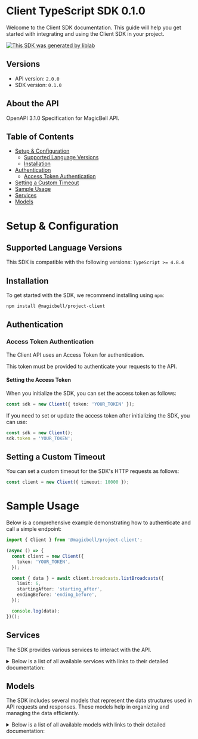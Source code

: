# Client TypeScript SDK 0.1.0

Welcome to the Client SDK documentation. This guide will help you get started with integrating and using the Client SDK in your project.

[![This SDK was generated by liblab](https://public-liblab-readme-assets.s3.us-east-1.amazonaws.com/built-by-liblab-icon.svg)](https://liblab.com/?utm_source=readme)

## Versions

- API version: `2.0.0`
- SDK version: `0.1.0`

## About the API

OpenAPI 3.1.0 Specification for MagicBell API.

## Table of Contents

- [Setup & Configuration](#setup--configuration)
  - [Supported Language Versions](#supported-language-versions)
  - [Installation](#installation)
- [Authentication](#authentication)
  - [Access Token Authentication](#access-token-authentication)
- [Setting a Custom Timeout](#setting-a-custom-timeout)
- [Sample Usage](#sample-usage)
- [Services](#services)
- [Models](#models)

# Setup & Configuration

## Supported Language Versions

This SDK is compatible with the following versions: `TypeScript >= 4.8.4`

## Installation

To get started with the SDK, we recommend installing using `npm`:

```bash
npm install @magicbell/project-client
```

## Authentication

### Access Token Authentication

The Client API uses an Access Token for authentication.

This token must be provided to authenticate your requests to the API.

#### Setting the Access Token

When you initialize the SDK, you can set the access token as follows:

```ts
const sdk = new Client({ token: 'YOUR_TOKEN' });
```

If you need to set or update the access token after initializing the SDK, you can use:

```ts
const sdk = new Client();
sdk.token = 'YOUR_TOKEN';
```

## Setting a Custom Timeout

You can set a custom timeout for the SDK's HTTP requests as follows:

```ts
const client = new Client({ timeout: 10000 });
```

# Sample Usage

Below is a comprehensive example demonstrating how to authenticate and call a simple endpoint:

```ts
import { Client } from '@magicbell/project-client';

(async () => {
  const client = new Client({
    token: 'YOUR_TOKEN',
  });

  const { data } = await client.broadcasts.listBroadcasts({
    limit: 6,
    startingAfter: 'starting_after',
    endingBefore: 'ending_before',
  });

  console.log(data);
})();
```

## Services

The SDK provides various services to interact with the API.

<details> 
<summary>Below is a list of all available services with links to their detailed documentation:</summary>

| Name                                                                   |
| :--------------------------------------------------------------------- |
| [BroadcastsService](documentation/services/BroadcastsService.md)       |
| [ChannelsService](documentation/services/ChannelsService.md)           |
| [EventsService](documentation/services/EventsService.md)               |
| [IntegrationsService](documentation/services/IntegrationsService.md)   |
| [JwtService](documentation/services/JwtService.md)                     |
| [NotificationsService](documentation/services/NotificationsService.md) |
| [UsersService](documentation/services/UsersService.md)                 |

</details>

## Models

The SDK includes several models that represent the data structures used in API requests and responses. These models help in organizing and managing the data efficiently.

<details> 
<summary>Below is a list of all available models with links to their detailed documentation:</summary>

| Name                                                                                 | Description |
| :----------------------------------------------------------------------------------- | :---------- |
| [BroadcastCollection](documentation/models/BroadcastCollection.md)                   |             |
| [Broadcast](documentation/models/Broadcast.md)                                       |             |
| [Links](documentation/models/Links.md)                                               |             |
| [CategoryDeliveryConfig](documentation/models/CategoryDeliveryConfig.md)             |             |
| [InboxTokenResponseCollection](documentation/models/InboxTokenResponseCollection.md) |             |
| [InboxTokenResponse](documentation/models/InboxTokenResponse.md)                     |             |
| [Links](documentation/models/Links.md)                                               |             |
| [DiscardResult](documentation/models/DiscardResult.md)                               |             |
| [ApnsTokenCollection](documentation/models/ApnsTokenCollection.md)                   |             |
| [ApnsToken](documentation/models/ApnsToken.md)                                       |             |
| [ExpoTokenCollection](documentation/models/ExpoTokenCollection.md)                   |             |
| [ExpoToken](documentation/models/ExpoToken.md)                                       |             |
| [FcmTokenCollection](documentation/models/FcmTokenCollection.md)                     |             |
| [FcmToken](documentation/models/FcmToken.md)                                         |             |
| [SlackTokenCollection](documentation/models/SlackTokenCollection.md)                 |             |
| [SlackToken](documentation/models/SlackToken.md)                                     |             |
| [TeamsTokenCollection](documentation/models/TeamsTokenCollection.md)                 |             |
| [TeamsToken](documentation/models/TeamsToken.md)                                     |             |
| [WebPushTokenCollection](documentation/models/WebPushTokenCollection.md)             |             |
| [WebPushToken](documentation/models/WebPushToken.md)                                 |             |
| [EventCollection](documentation/models/EventCollection.md)                           |             |
| [Event](documentation/models/Event.md)                                               |             |
| [Links](documentation/models/Links.md)                                               |             |
| [IntegrationConfigCollection](documentation/models/IntegrationConfigCollection.md)   |             |
| [IntegrationConfig](documentation/models/IntegrationConfig.md)                       |             |
| [Links](documentation/models/Links.md)                                               |             |
| [ApnsConfigCollection](documentation/models/ApnsConfigCollection.md)                 |             |
| [ApnsConfig](documentation/models/ApnsConfig.md)                                     |             |
| [ApnsConfigPayload](documentation/models/ApnsConfigPayload.md)                       |             |
| [AwssnsConfigCollection](documentation/models/AwssnsConfigCollection.md)             |             |
| [AwssnsConfig](documentation/models/AwssnsConfig.md)                                 |             |
| [AwssnsConfigPayload](documentation/models/AwssnsConfigPayload.md)                   |             |
| [EventSourceConfigCollection](documentation/models/EventSourceConfigCollection.md)   |             |
| [EventSourceConfig](documentation/models/EventSourceConfig.md)                       |             |
| [EventSourceConfigPayload](documentation/models/EventSourceConfigPayload.md)         |             |
| [ExpoConfigCollection](documentation/models/ExpoConfigCollection.md)                 |             |
| [ExpoConfig](documentation/models/ExpoConfig.md)                                     |             |
| [ExpoConfigPayload](documentation/models/ExpoConfigPayload.md)                       |             |
| [FcmConfigCollection](documentation/models/FcmConfigCollection.md)                   |             |
| [FcmConfig](documentation/models/FcmConfig.md)                                       |             |
| [FcmConfigPayload](documentation/models/FcmConfigPayload.md)                         |             |
| [GithubConfigCollection](documentation/models/GithubConfigCollection.md)             |             |
| [GithubConfig](documentation/models/GithubConfig.md)                                 |             |
| [GithubConfigPayload](documentation/models/GithubConfigPayload.md)                   |             |
| [InboxConfigCollection](documentation/models/InboxConfigCollection.md)               |             |
| [InboxConfig](documentation/models/InboxConfig.md)                                   |             |
| [InboxConfigPayload](documentation/models/InboxConfigPayload.md)                     |             |
| [MailgunConfigCollection](documentation/models/MailgunConfigCollection.md)           |             |
| [MailgunConfig](documentation/models/MailgunConfig.md)                               |             |
| [MailgunConfigPayload](documentation/models/MailgunConfigPayload.md)                 |             |
| [PingConfigCollection](documentation/models/PingConfigCollection.md)                 |             |
| [PingConfig](documentation/models/PingConfig.md)                                     |             |
| [PingConfigPayload](documentation/models/PingConfigPayload.md)                       |             |
| [SendgridConfigCollection](documentation/models/SendgridConfigCollection.md)         |             |
| [SendgridConfig](documentation/models/SendgridConfig.md)                             |             |
| [SendgridConfigPayload](documentation/models/SendgridConfigPayload.md)               |             |
| [SesConfigCollection](documentation/models/SesConfigCollection.md)                   |             |
| [SesConfig](documentation/models/SesConfig.md)                                       |             |
| [SesConfigPayload](documentation/models/SesConfigPayload.md)                         |             |
| [SlackConfigCollection](documentation/models/SlackConfigCollection.md)               |             |
| [SlackConfig](documentation/models/SlackConfig.md)                                   |             |
| [SlackConfigPayload](documentation/models/SlackConfigPayload.md)                     |             |
| [StripeConfigCollection](documentation/models/StripeConfigCollection.md)             |             |
| [StripeConfig](documentation/models/StripeConfig.md)                                 |             |
| [StripeConfigPayload](documentation/models/StripeConfigPayload.md)                   |             |
| [TemplatesConfigCollection](documentation/models/TemplatesConfigCollection.md)       |             |
| [TemplatesConfig](documentation/models/TemplatesConfig.md)                           |             |
| [TwilioConfigCollection](documentation/models/TwilioConfigCollection.md)             |             |
| [TwilioConfig](documentation/models/TwilioConfig.md)                                 |             |
| [TwilioConfigPayload](documentation/models/TwilioConfigPayload.md)                   |             |
| [WebpushConfigCollection](documentation/models/WebpushConfigCollection.md)           |             |
| [WebpushConfig](documentation/models/WebpushConfig.md)                               |             |
| [WebpushConfigPayload](documentation/models/WebpushConfigPayload.md)                 |             |
| [AccessTokenCollection](documentation/models/AccessTokenCollection.md)               |             |
| [AccessToken](documentation/models/AccessToken.md)                                   |             |
| [Links](documentation/models/Links.md)                                               |             |
| [CreateProjectTokenRequest](documentation/models/CreateProjectTokenRequest.md)       |             |
| [CreateTokenResponse](documentation/models/CreateTokenResponse.md)                   |             |
| [DiscardTokenResponse](documentation/models/DiscardTokenResponse.md)                 |             |
| [DeliveryPlanCollection](documentation/models/DeliveryPlanCollection.md)             |             |
| [DeliveryPlan](documentation/models/DeliveryPlan.md)                                 |             |
| [Links](documentation/models/Links.md)                                               |             |
| [UserCollection](documentation/models/UserCollection.md)                             |             |
| [User](documentation/models/User.md)                                                 |             |
| [Links](documentation/models/Links.md)                                               |             |

</details>
